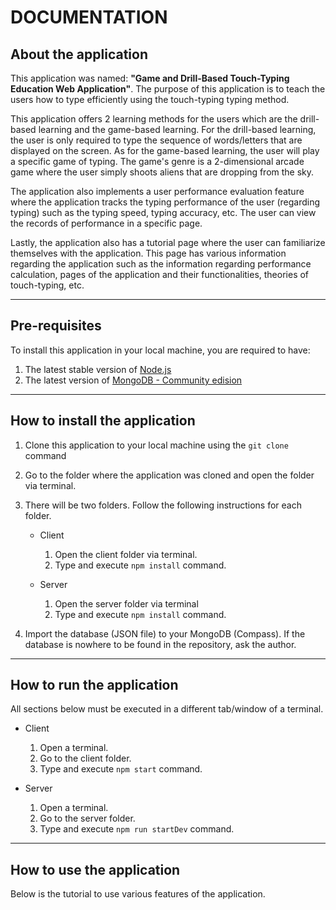 # DOCUMENTATION

## About the application

This application was named: **"Game and Drill-Based Touch-Typing Education Web Application"**. The purpose of this application is to teach the users how to type efficiently using the touch-typing typing method.

This application offers 2 learning methods for the users which are the drill-based learning and the game-based learning. For the drill-based learning, the user is only required to type the sequence of words/letters that are displayed on the screen. As for the game-based learning, the user will play a specific game of typing. The game's genre is a 2-dimensional arcade game where the user simply shoots aliens that are dropping from the sky. 

The application also implements a user performance evaluation feature where the application tracks the typing performance of the user (regarding typing) such as the typing speed, typing accuracy, etc. The user can view the records of performance in a specific page.

Lastly, the application also has a tutorial page where the user can familiarize themselves with the application. This page has various information regarding the application such as the information regarding performance calculation, pages of the application and their functionalities, theories of touch-typing, etc.

___



## Pre-requisites

To install this application in your local machine, you are required to have:

1. The latest stable version of [Node.js](https://nodejs.org/en/download/)
1. The latest version of [MongoDB - Community edision](https://www.mongodb.com/try/download/community)

___

## How to install the application

1. Clone this application to your local machine using the `git clone` command
1. Go to the folder where the application was cloned and open the folder via terminal.
1. There will be two folders. Follow the following instructions for each folder.

    * Client
        1. Open the client folder via terminal.
        1. Type and execute `npm install` command.

    * Server

        1. Open the server folder via terminal
        1. Type and execute `npm install` command.
1. Import the database (JSON file) to your MongoDB (Compass). If the database is nowhere to be found in the repository, ask the author.

___


## How to run the application

All sections below must be executed in a different tab/window of a terminal.

* Client

    1. Open a terminal.
    1. Go to the client folder.
    1. Type and execute `npm start` command.

* Server

    1. Open a terminal.
    1. Go to the server folder.
    1. Type and execute `npm run startDev` command.


___

## How to use the application

Below is the tutorial to use various features of the application.